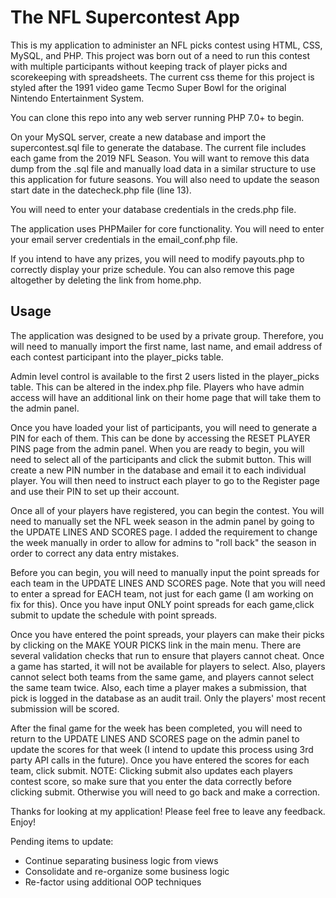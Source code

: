 # The NFL Supercontest App
This is my application to administer an NFL picks contest using HTML, CSS, MySQL, and PHP.  This project was born out of a need to run this contest with multiple participants without keeping track of player picks and scorekeeping with spreadsheets.  The current css theme for this project is styled after the 1991 video game Tecmo Super Bowl for the original Nintendo Entertainment System.

You can clone this repo into any web server running PHP 7.0+ to begin.

On your MySQL server, create a new database and import the supercontest.sql file to generate the database.  The current file includes each game from the 2019 NFL Season.  You will want to remove this data dump from the .sql file and manually load data in a similar structure to use this application for future seasons.  You will also need to update the season start date in the datecheck.php file (line 13).

You will need to enter your database credentials in the creds.php file.

The application uses PHPMailer for core functionality.  You will need to enter your email server credentials in the email_conf.php file.

If you intend to have any prizes, you will need to modify payouts.php to correctly display your prize schedule.  You can also remove this page altogether by deleting the link from home.php.

## Usage

The application was designed to be used by a private group.  Therefore, you will need to manually import the first name, last name, and email address of each contest participant into the player_picks table.  

Admin level control is available to the first 2 users listed in the player_picks table.  This can be altered in the index.php file.  Players who have admin access will have an additional link on their home page that will take them to the admin panel.

Once you have loaded your list of participants, you will need to generate a PIN for each of them.  This can be done by accessing the RESET PLAYER PINS page from the admin panel.  When you are ready to begin, you will need to select all of the participants and click the submit button.  This will create a new PIN number in the database and email it to each individual player.  You will then need to instruct each player to go to the Register page and use their PIN to set up their account.  

Once all of your players have registered, you can begin the contest.  You will need to manually set the NFL week season in the admin panel by going to the UPDATE LINES AND SCORES page.  I added the requirement to change the week manually in order to allow for admins to "roll back" the season in order to correct any data entry mistakes.

Before you can begin, you will need to manually input the point spreads for each team in the UPDATE LINES AND SCORES page.  Note that you will need to enter a spread for EACH team, not just for each game (I am working on fix for this).  Once you have input ONLY point spreads for each game,click submit to update the schedule with point spreads. 

Once you have entered the point spreads, your players can make their picks by clicking on the MAKE YOUR PICKS link in the main menu.  There are several validation checks that run to ensure that players cannot cheat.  Once a game has started, it will not be available for players to select.  Also, players cannot select both teams from the same game, and players cannot select the same team twice.  Also, each time a player makes a submission, that pick is logged in the database as an audit trail.  Only the players' most recent submission will be scored.

After the final game for the week has been completed, you will need to return to the UPDATE LINES AND SCORES page on the admin panel to update the scores for that week (I intend to update this process using 3rd party API calls in the future).  Once you have entered the scores for each team, click submit.  NOTE: Clicking submit also updates each players contest score, so make sure that you enter the data correctly before clicking submit.  Otherwise you will need to go back and make a correction.

Thanks for looking at my application!  Please feel free to leave any feedback.  Enjoy!

Pending items to update:

- Continue separating business logic from views
- Consolidate and re-organize some business logic
- Re-factor using additional OOP techniques
